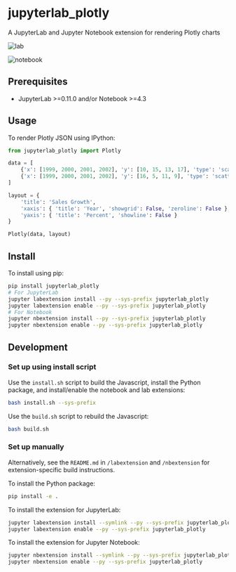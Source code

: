 # jupyterlab_plotly

A JupyterLab and Jupyter Notebook extension for rendering Plotly charts

![lab](http://g.recordit.co/CmiB0dfKUa.gif)

![notebook](http://g.recordit.co/AFtqwfIM9B.gif)

## Prerequisites

* JupyterLab >=0.11.0 and/or Notebook >=4.3

## Usage

To render Plotly JSON using IPython:

```python
from jupyterlab_plotly import Plotly

data = [
    {'x': [1999, 2000, 2001, 2002], 'y': [10, 15, 13, 17], 'type': 'scatter'},
    {'x': [1999, 2000, 2001, 2002], 'y': [16, 5, 11, 9], 'type': 'scatter'}
]

layout = {
    'title': 'Sales Growth',
    'xaxis': { 'title': 'Year', 'showgrid': False, 'zeroline': False },
    'yaxis': { 'title': 'Percent', 'showline': False }
}

Plotly(data, layout)
```

## Install

To install using pip:

```bash
pip install jupyterlab_plotly
# For JupyterLab
jupyter labextension install --py --sys-prefix jupyterlab_plotly
jupyter labextension enable --py --sys-prefix jupyterlab_plotly
# For Notebook
jupyter nbextension install --py --sys-prefix jupyterlab_plotly
jupyter nbextension enable --py --sys-prefix jupyterlab_plotly
```

## Development

### Set up using install script

Use the `install.sh` script to build the Javascript, install the Python package, and install/enable the notebook and lab extensions:

```bash
bash install.sh --sys-prefix
```

Use the `build.sh` script to rebuild the Javascript:

```bash
bash build.sh
```

### Set up manually

Alternatively, see the `README.md` in `/labextension` and `/nbextension` for extension-specific build instructions. 

To install the Python package:

```bash
pip install -e .
```

To install the extension for JupyterLab:

```bash
jupyter labextension install --symlink --py --sys-prefix jupyterlab_plotly
jupyter labextension enable --py --sys-prefix jupyterlab_plotly
```

To install the extension for Jupyter Notebook:

```bash
jupyter nbextension install --symlink --py --sys-prefix jupyterlab_plotly
jupyter nbextension enable --py --sys-prefix jupyterlab_plotly
```
